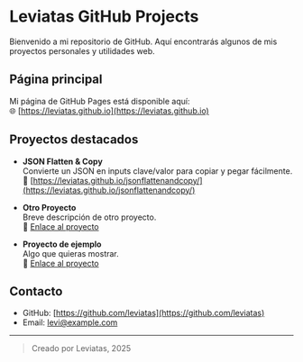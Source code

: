 # Leviatas GitHub Projects

Bienvenido a mi repositorio de GitHub. Aquí encontrarás algunos de mis proyectos personales y utilidades web.

## Página principal

Mi página de GitHub Pages está disponible aquí:  
🌐 [https://leviatas.github.io](https://leviatas.github.io)

## Proyectos destacados

- **JSON Flatten & Copy**  
  Convierte un JSON en inputs clave/valor para copiar y pegar fácilmente.  
  🔗 [https://leviatas.github.io/jsonflattenandcopy/](https://leviatas.github.io/jsonflattenandcopy/)

- **Otro Proyecto**  
  Breve descripción de otro proyecto.  
  🔗 [Enlace al proyecto](#)

- **Proyecto de ejemplo**  
  Algo que quieras mostrar.  
  🔗 [Enlace al proyecto](#)

## Contacto

- GitHub: [https://github.com/leviatas](https://github.com/leviatas)
- Email: levi@example.com

---

> Creado por Leviatas, 2025
